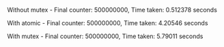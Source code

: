 Without mutex - Final counter: 500000000, Time taken: 0.512378 seconds

With atomic    - Final counter: 500000000, Time taken: 4.20546 seconds

With mutex    - Final counter: 500000000, Time taken: 5.79011 seconds
